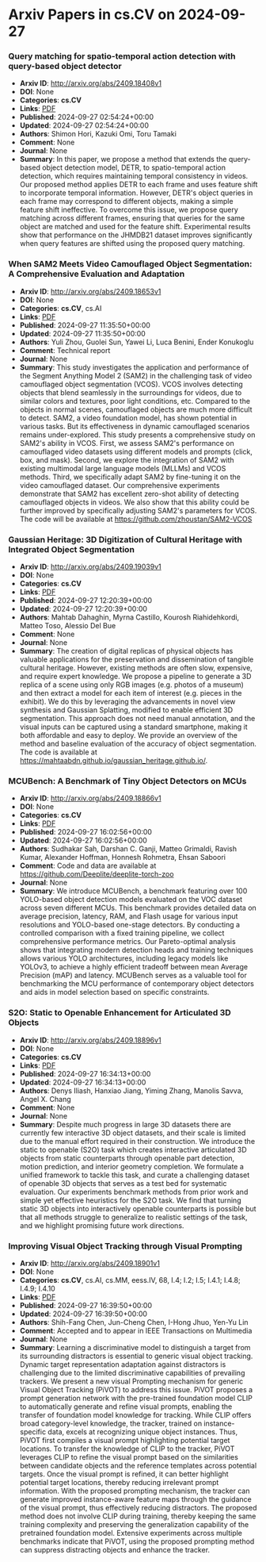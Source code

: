 # Arxiv Papers in cs.CV on 2024-09-27
### Query matching for spatio-temporal action detection with query-based object detector
- **Arxiv ID**: http://arxiv.org/abs/2409.18408v1
- **DOI**: None
- **Categories**: **cs.CV**
- **Links**: [PDF](http://arxiv.org/pdf/2409.18408v1)
- **Published**: 2024-09-27 02:54:24+00:00
- **Updated**: 2024-09-27 02:54:24+00:00
- **Authors**: Shimon Hori, Kazuki Omi, Toru Tamaki
- **Comment**: None
- **Journal**: None
- **Summary**: In this paper, we propose a method that extends the query-based object detection model, DETR, to spatio-temporal action detection, which requires maintaining temporal consistency in videos. Our proposed method applies DETR to each frame and uses feature shift to incorporate temporal information. However, DETR's object queries in each frame may correspond to different objects, making a simple feature shift ineffective. To overcome this issue, we propose query matching across different frames, ensuring that queries for the same object are matched and used for the feature shift. Experimental results show that performance on the JHMDB21 dataset improves significantly when query features are shifted using the proposed query matching.



### When SAM2 Meets Video Camouflaged Object Segmentation: A Comprehensive Evaluation and Adaptation
- **Arxiv ID**: http://arxiv.org/abs/2409.18653v1
- **DOI**: None
- **Categories**: **cs.CV**, cs.AI
- **Links**: [PDF](http://arxiv.org/pdf/2409.18653v1)
- **Published**: 2024-09-27 11:35:50+00:00
- **Updated**: 2024-09-27 11:35:50+00:00
- **Authors**: Yuli Zhou, Guolei Sun, Yawei Li, Luca Benini, Ender Konukoglu
- **Comment**: Technical report
- **Journal**: None
- **Summary**: This study investigates the application and performance of the Segment Anything Model 2 (SAM2) in the challenging task of video camouflaged object segmentation (VCOS). VCOS involves detecting objects that blend seamlessly in the surroundings for videos, due to similar colors and textures, poor light conditions, etc. Compared to the objects in normal scenes, camouflaged objects are much more difficult to detect. SAM2, a video foundation model, has shown potential in various tasks. But its effectiveness in dynamic camouflaged scenarios remains under-explored. This study presents a comprehensive study on SAM2's ability in VCOS. First, we assess SAM2's performance on camouflaged video datasets using different models and prompts (click, box, and mask). Second, we explore the integration of SAM2 with existing multimodal large language models (MLLMs) and VCOS methods. Third, we specifically adapt SAM2 by fine-tuning it on the video camouflaged dataset. Our comprehensive experiments demonstrate that SAM2 has excellent zero-shot ability of detecting camouflaged objects in videos. We also show that this ability could be further improved by specifically adjusting SAM2's parameters for VCOS. The code will be available at https://github.com/zhoustan/SAM2-VCOS



### Gaussian Heritage: 3D Digitization of Cultural Heritage with Integrated Object Segmentation
- **Arxiv ID**: http://arxiv.org/abs/2409.19039v1
- **DOI**: None
- **Categories**: **cs.CV**
- **Links**: [PDF](http://arxiv.org/pdf/2409.19039v1)
- **Published**: 2024-09-27 12:20:39+00:00
- **Updated**: 2024-09-27 12:20:39+00:00
- **Authors**: Mahtab Dahaghin, Myrna Castillo, Kourosh Riahidehkordi, Matteo Toso, Alessio Del Bue
- **Comment**: None
- **Journal**: None
- **Summary**: The creation of digital replicas of physical objects has valuable applications for the preservation and dissemination of tangible cultural heritage. However, existing methods are often slow, expensive, and require expert knowledge. We propose a pipeline to generate a 3D replica of a scene using only RGB images (e.g. photos of a museum) and then extract a model for each item of interest (e.g. pieces in the exhibit). We do this by leveraging the advancements in novel view synthesis and Gaussian Splatting, modified to enable efficient 3D segmentation. This approach does not need manual annotation, and the visual inputs can be captured using a standard smartphone, making it both affordable and easy to deploy. We provide an overview of the method and baseline evaluation of the accuracy of object segmentation. The code is available at https://mahtaabdn.github.io/gaussian_heritage.github.io/.



### MCUBench: A Benchmark of Tiny Object Detectors on MCUs
- **Arxiv ID**: http://arxiv.org/abs/2409.18866v1
- **DOI**: None
- **Categories**: **cs.CV**
- **Links**: [PDF](http://arxiv.org/pdf/2409.18866v1)
- **Published**: 2024-09-27 16:02:56+00:00
- **Updated**: 2024-09-27 16:02:56+00:00
- **Authors**: Sudhakar Sah, Darshan C. Ganji, Matteo Grimaldi, Ravish Kumar, Alexander Hoffman, Honnesh Rohmetra, Ehsan Saboori
- **Comment**: Code and data are available at
  https://github.com/Deeplite/deeplite-torch-zoo
- **Journal**: None
- **Summary**: We introduce MCUBench, a benchmark featuring over 100 YOLO-based object detection models evaluated on the VOC dataset across seven different MCUs. This benchmark provides detailed data on average precision, latency, RAM, and Flash usage for various input resolutions and YOLO-based one-stage detectors. By conducting a controlled comparison with a fixed training pipeline, we collect comprehensive performance metrics. Our Pareto-optimal analysis shows that integrating modern detection heads and training techniques allows various YOLO architectures, including legacy models like YOLOv3, to achieve a highly efficient tradeoff between mean Average Precision (mAP) and latency. MCUBench serves as a valuable tool for benchmarking the MCU performance of contemporary object detectors and aids in model selection based on specific constraints.



### S2O: Static to Openable Enhancement for Articulated 3D Objects
- **Arxiv ID**: http://arxiv.org/abs/2409.18896v1
- **DOI**: None
- **Categories**: **cs.CV**
- **Links**: [PDF](http://arxiv.org/pdf/2409.18896v1)
- **Published**: 2024-09-27 16:34:13+00:00
- **Updated**: 2024-09-27 16:34:13+00:00
- **Authors**: Denys Iliash, Hanxiao Jiang, Yiming Zhang, Manolis Savva, Angel X. Chang
- **Comment**: None
- **Journal**: None
- **Summary**: Despite much progress in large 3D datasets there are currently few interactive 3D object datasets, and their scale is limited due to the manual effort required in their construction. We introduce the static to openable (S2O) task which creates interactive articulated 3D objects from static counterparts through openable part detection, motion prediction, and interior geometry completion. We formulate a unified framework to tackle this task, and curate a challenging dataset of openable 3D objects that serves as a test bed for systematic evaluation. Our experiments benchmark methods from prior work and simple yet effective heuristics for the S2O task. We find that turning static 3D objects into interactively openable counterparts is possible but that all methods struggle to generalize to realistic settings of the task, and we highlight promising future work directions.



### Improving Visual Object Tracking through Visual Prompting
- **Arxiv ID**: http://arxiv.org/abs/2409.18901v1
- **DOI**: None
- **Categories**: **cs.CV**, cs.AI, cs.MM, eess.IV, 68, I.4; I.2; I.5; I.4.1; I.4.8; I.4.9; I.4.10
- **Links**: [PDF](http://arxiv.org/pdf/2409.18901v1)
- **Published**: 2024-09-27 16:39:50+00:00
- **Updated**: 2024-09-27 16:39:50+00:00
- **Authors**: Shih-Fang Chen, Jun-Cheng Chen, I-Hong Jhuo, Yen-Yu Lin
- **Comment**: Accepted and to appear in IEEE Transactions on Multimedia
- **Journal**: None
- **Summary**: Learning a discriminative model to distinguish a target from its surrounding distractors is essential to generic visual object tracking. Dynamic target representation adaptation against distractors is challenging due to the limited discriminative capabilities of prevailing trackers. We present a new visual Prompting mechanism for generic Visual Object Tracking (PiVOT) to address this issue. PiVOT proposes a prompt generation network with the pre-trained foundation model CLIP to automatically generate and refine visual prompts, enabling the transfer of foundation model knowledge for tracking. While CLIP offers broad category-level knowledge, the tracker, trained on instance-specific data, excels at recognizing unique object instances. Thus, PiVOT first compiles a visual prompt highlighting potential target locations. To transfer the knowledge of CLIP to the tracker, PiVOT leverages CLIP to refine the visual prompt based on the similarities between candidate objects and the reference templates across potential targets. Once the visual prompt is refined, it can better highlight potential target locations, thereby reducing irrelevant prompt information. With the proposed prompting mechanism, the tracker can generate improved instance-aware feature maps through the guidance of the visual prompt, thus effectively reducing distractors. The proposed method does not involve CLIP during training, thereby keeping the same training complexity and preserving the generalization capability of the pretrained foundation model. Extensive experiments across multiple benchmarks indicate that PiVOT, using the proposed prompting method can suppress distracting objects and enhance the tracker.



